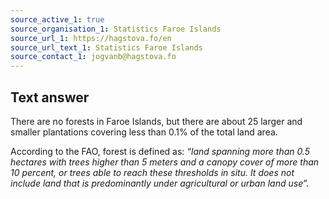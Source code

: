 ```yaml
---
source_active_1: true
source_organisation_1: Statistics Faroe Islands
source_url_1: https://hagstova.fo/en
source_url_text_1: Statistics Faroe Islands
source_contact_1: jogvanb@hagstova.fo
---
```

## Text answer
There are no forests in Faroe Islands, but there are about 25 larger and smaller plantations covering less than 0.1% of the total land area.  
  
According to the FAO, forest is defined as: *“land spanning more than 0.5 hectares with trees higher than 5 meters and a canopy cover of more than 10 percent, or trees able to reach these thresholds in situ. It does not include land that is predominantly under agricultural or urban land use”.*
